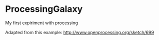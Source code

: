 ProcessingGalaxy
================
My first expiriment with processing

Adapted from this example: http://www.openprocessing.org/sketch/699
